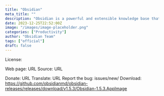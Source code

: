 ```yaml
---
title: "Obsidian"
meta_title: ""
description: "Obsidian is a powerful and extensible knowledge base that works on top of your local folder of plain text files"
date: 2023-12-25T22:52:00Z
image: "/images/image-placeholder.png"
categories: ["Productivity"]
author: "Obsidian Team"
tags: ["official"]
draft: false
---
```


License:

Web page: URL
Source: URL

Donate: URL
Translate: URL
Report the bug: issues/new/
Download: https://github.com/obsidianmd/obsidian-releases/releases/download/v1.5.3/Obsidian-1.5.3.AppImage
